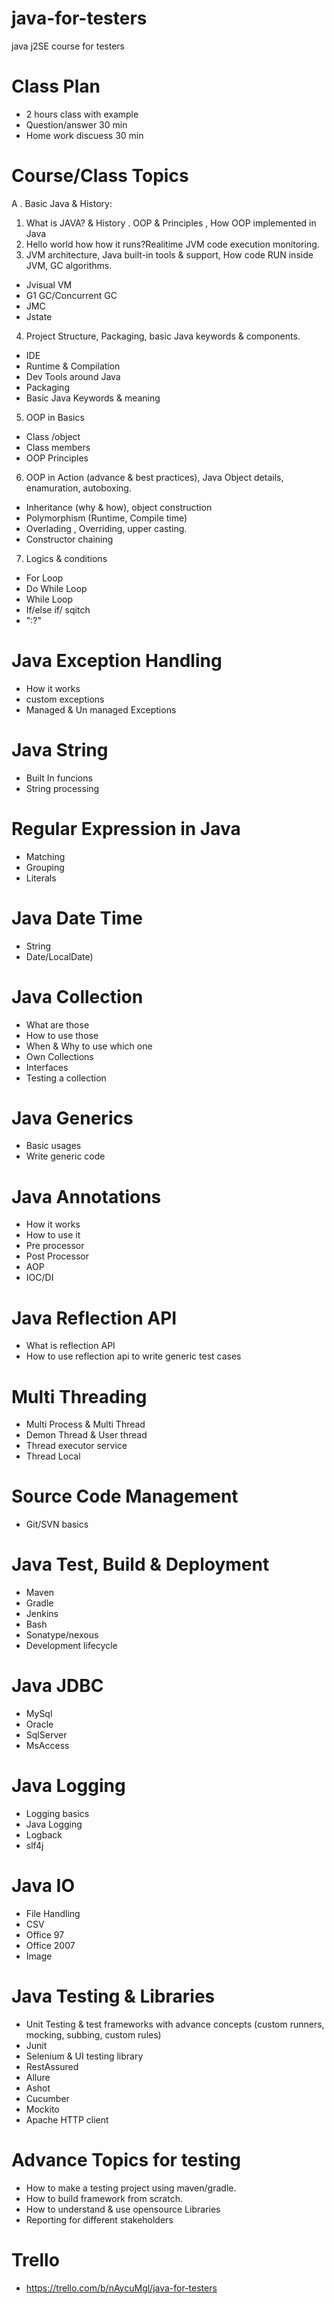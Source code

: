 # java-for-testers

java j2SE course for testers

# Class Plan
- 2 hours class with example
- Question/answer 30 min
- Home work discuess 30 min

# Course/Class Topics
A . Basic Java & History: 
1. What is JAVA? & History . OOP & Principles , How OOP implemented in Java 
2. Hello world how how it runs?Realitime JVM code execution monitoring. 
3. JVM architecture, Java built-in tools & support, How code RUN inside JVM, GC algorithms. 
 - Jvisual VM
 - G1 GC/Concurrent GC
 - JMC
 - Jstate

4. Project Structure, Packaging, basic Java keywords & components. 
 - IDE
 - Runtime & Compilation
 - Dev Tools around Java
 - Packaging 
 - Basic Java Keywords & meaning

5. OOP in Basics 
  - Class /object
  - Class members
  - OOP Principles 

6. OOP in Action (advance & best practices), Java Object details, enamuration, autoboxing. 
 - Inheritance (why & how), object construction
 - Polymorphism (Runtime, Compile time)
 - Overlading , Overriding, upper casting.
 - Constructor chaining

7. Logics & conditions
 - For Loop
 - Do While Loop 
 - While Loop
 - If/else if/ sqitch
 - ":?"  

# Java Exception Handling
- How it works 
- custom exceptions
- Managed & Un managed Exceptions

# Java String 
- Built In funcions 
- String processing 

# Regular Expression in Java
- Matching 
- Grouping
- Literals 

# Java Date Time
- String
- Date/LocalDate)

# Java Collection
- What are those
- How to use those
- When & Why to use which one
- Own Collections
- Interfaces 
- Testing a collection

# Java Generics
- Basic usages
- Write generic code

# Java Annotations
- How it works
- How to use it
- Pre processor 
- Post Processor
- AOP
- IOC/DI

#  Java Reflection API 
- What is reflection API
- How to use reflection api to write generic test cases

# Multi Threading
- Multi Process & Multi Thread 
- Demon Thread & User thread 
- Thread executor service 
- Thread Local 

# Source Code Management 
- Git/SVN basics
 
# Java Test, Build & Deployment 
- Maven 
- Gradle 
- Jenkins 
- Bash 
- Sonatype/nexous 
- Development lifecycle 

# Java JDBC
- MySql
- Oracle 
- SqlServer
- MsAccess

# Java Logging 
- Logging basics 
- Java Logging 
- Logback
- slf4j

# Java IO
- File Handling 
- CSV 
- Office 97
- Office 2007
- Image

# Java Testing & Libraries 
- Unit Testing & test frameworks with advance concepts (custom runners, mocking, subbing, custom rules)
- Junit 
- Selenium & UI testing library 
- RestAssured
- Allure 
- Ashot
- Cucumber 
- Mockito
- Apache HTTP client 

# Advance Topics for testing 
- How to make a testing project using maven/gradle. 
- How to build framework from scratch. 
- How to understand & use opensource Libraries
- Reporting for different stakeholders

# Trello 
- https://trello.com/b/nAycuMgl/java-for-testers


